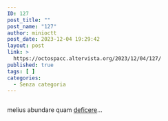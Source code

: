 ```yaml
---
ID: 127
post_title: ""
post_name: "127"
author: minioctt
post_date: 2023-12-04 19:29:42
layout: post
link: >
  https://octospacc.altervista.org/2023/12/04/127/
published: true
tags: [ ]
categories:
  - Senza categoria
---
```

<!-- wp:image {"id":128,"sizeSlug":"large","linkDestination":"none"} -->
<figure class="wp-block-image size-large"><img src="https://octospacc.altervista.org/wp-content/uploads/2023/12/Screenshot_20231204-192503_Telegram_X-960x943.png" alt="" class="wp-image-128"/></figure>
<!-- /wp:image -->

<!-- wp:paragraph -->
<p>melius abundare quam <a href="https://t.me/OpenTelegramItalia/810656">deficere</a>...</p>
<!-- /wp:paragraph -->